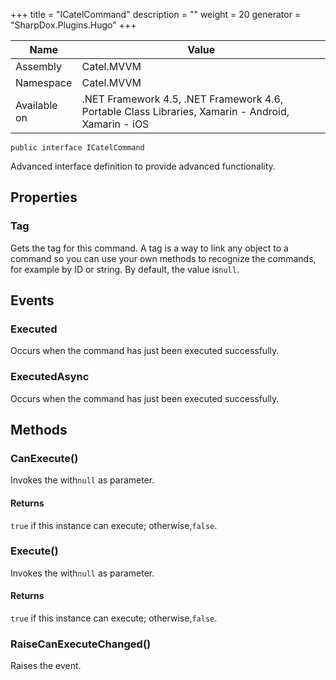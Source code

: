 

+++
title = "ICatelCommand" 
description = ""
weight = 20
generator = "SharpDox.Plugins.Hugo"
+++

Name|Value
---|---
Assembly|Catel.MVVM
Namespace|Catel.MVVM
Available on|.NET Framework 4.5, .NET Framework 4.6, Portable Class Libraries, Xamarin - Android, Xamarin - iOS

```
public interface ICatelCommand
```

Advanced interface definition to provide advanced functionality.

## Properties

### Tag

Gets the tag for this command. A tag is a way to link any object to a command so you can use your own methods to recognize the commands, for example by ID or string. By default, the value is`null`.

## Events

### Executed

Occurs when the command has just been executed successfully.

### ExecutedAsync

Occurs when the command has just been executed successfully.

## Methods

### CanExecute()

Invokes the with`null` as parameter.

#### Returns

`true` if this instance can execute; otherwise,`false`.

### Execute()

Invokes the with`null` as parameter.

#### Returns

`true` if this instance can execute; otherwise,`false`.

### RaiseCanExecuteChanged()

Raises the event.

